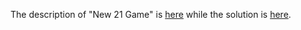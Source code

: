 The description of "New 21 Game" is [here](https://leetcode.com/problems/new-21-game/description/) while the solution is [here](https://github.com/aurimas13/Solutions-To-Problems/blob/main/LeetCode/Python%20Solutions/New%2021%20Game/new.py).